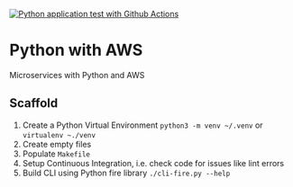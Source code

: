 [![Python application test with Github Actions](https://github.com/hasansajedi/pythonandaws/actions/workflows/devops.yml/badge.svg)](https://github.com/hasansajedi/pythonandaws/actions/workflows/devops.yml)

# Python with AWS
Microservices with Python and AWS


## Scaffold

1. Create a Python Virtual Environment `python3 -m venv ~/.venv` or `virtualenv ~./venv`
2. Create empty files
3. Populate `Makefile`
4. Setup Continuous Integration, i.e. check code for issues like lint errors
5. Build CLI using Python fire library `./cli-fire.py --help`